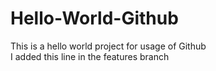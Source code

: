 # Hello-World-Github
This is a hello world project for usage of Github<br>
I added this line in the features branch
